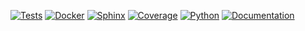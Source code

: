 
[![Tests](https://github.com/haniffalab/adifa/actions/workflows/test-coverage.yml/badge.svg)](https://github.com/haniffalab/adifa/actions/workflows/test-coverage.yml)
[![Docker](https://github.com/haniffalab/adifa/actions/workflows/docker-build.yml/badge.svg)](https://github.com/haniffalab/adifa/actions/workflows/docker-build.yml)
[![Sphinx](https://github.com/haniffalab/adifa/actions/workflows/sphinx-build.yml/badge.svg)](https://github.com/haniffalab/adifa/actions/workflows/sphinx-build.yml)
[![Coverage](https://codecov.io/gh/haniffalab/adifa/branch/main/graph/badge.svg?token=SM1J6FVZ5C)](https://codecov.io/gh/haniffalab/adifa)
[![Python](https://img.shields.io/badge/python-3.8-blue)](https://python.org)
[![Documentation](https://img.shields.io/badge/docs-online-blue)](http://haniffalab.github.io/adifa)


